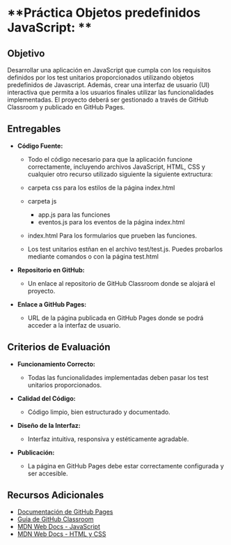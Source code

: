 
# **Práctica Objetos predefinidos JavaScript: **

## **Objetivo**
Desarrollar una aplicación en JavaScript que cumpla con los requisitos definidos por los test unitarios proporcionados utilizando objetos predefinidos de Javascript. Además, crear una interfaz de usuario (UI) interactiva que permita a los usuarios finales utilizar las funcionalidades implementadas. El proyecto deberá ser gestionado a través de GitHub Classroom y publicado en GitHub Pages.


## **Entregables**

- **Código Fuente:**
  - Todo el código necesario para que la aplicación funcione correctamente, incluyendo archivos JavaScript, HTML, CSS y cualquier otro recurso utilizado siguiente la siguiente extructura:
  - carpeta css
      para los estilos de la página index.html
  - carpeta js
    - app.js para las funciones
    - eventos.js para los eventos de la página index.html
  - index.html Para los formularios  que prueben las funciones.    

  - Los test unitarios estñan en el archivo test/test.js. Puedes probarlos mediante comandos o con la página test.html
  
- **Repositorio en GitHub:**
  - Un enlace al repositorio de GitHub Classroom donde se alojará el proyecto.
  
- **Enlace a GitHub Pages:**
  - URL de la página publicada en GitHub Pages donde se podrá acceder a la interfaz de usuario.

## **Criterios de Evaluación**
- **Funcionamiento Correcto:**
  - Todas las funcionalidades implementadas deben pasar los test unitarios proporcionados.
  
- **Calidad del Código:**
  - Código limpio, bien estructurado y documentado.
  
- **Diseño de la Interfaz:**
  - Interfaz intuitiva, responsiva y estéticamente agradable.  
  
- **Publicación:**
  - La página en GitHub Pages debe estar correctamente configurada y ser accesible.


## **Recursos Adicionales**
- [Documentación de GitHub Pages](https://docs.github.com/es/pages)
- [Guía de GitHub Classroom](https://classroom.github.com/)
- [MDN Web Docs - JavaScript](https://developer.mozilla.org/es/docs/Web/JavaScript)
- [MDN Web Docs - HTML y CSS](https://developer.mozilla.org/es/docs/Web/HTML)
  
